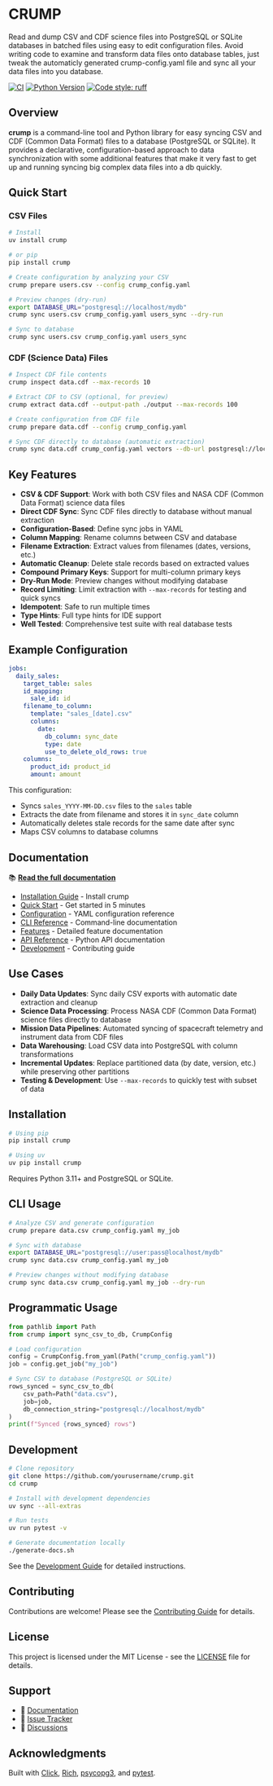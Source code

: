 # CRUMP

Read and dump CSV and CDF science files into PostgreSQL or SQLite databases in batched files using easy to edit configuration files. Avoid writing code to examine and transform data files onto database tables, just tweak the automaticly generated crump-config.yaml file and sync all your data files into you database.

[![CI](https://github.com/alastairtree/clauddemo/workflows/CI/badge.svg)](https://github.com/alastairtree/clauddemo/actions)
[![Python Version](https://img.shields.io/badge/python-3.11%2B-blue.svg)](https://www.python.org/downloads/)
[![Code style: ruff](https://img.shields.io/badge/code%20style-ruff-000000.svg)](https://github.com/astral-sh/ruff)

## Overview

**crump** is a command-line tool and Python library for easy syncing CSV and CDF (Common Data Format) files to a database (PostgreSQL or SQLite). It provides a declarative, configuration-based approach to data synchronization with some additional features that make it very fast to get up and running syncing big complex data files into a db quickly.

## Quick Start

### CSV Files

```bash
# Install
uv install crump

# or pip
pip install crump

# Create configuration by analyzing your CSV
crump prepare users.csv --config crump_config.yaml

# Preview changes (dry-run)
export DATABASE_URL="postgresql://localhost/mydb"
crump sync users.csv crump_config.yaml users_sync --dry-run

# Sync to database
crump sync users.csv crump_config.yaml users_sync
```

### CDF (Science Data) Files

```bash
# Inspect CDF file contents
crump inspect data.cdf --max-records 10

# Extract CDF to CSV (optional, for preview)
crump extract data.cdf --output-path ./output --max-records 100

# Create configuration from CDF file
crump prepare data.cdf --config crump_config.yaml

# Sync CDF directly to database (automatic extraction)
crump sync data.cdf crump_config.yaml vectors --db-url postgresql://localhost/mydb
```

## Key Features

- **CSV & CDF Support**: Work with both CSV files and NASA CDF (Common Data Format) science data files
- **Direct CDF Sync**: Sync CDF files directly to database without manual extraction
- **Configuration-Based**: Define sync jobs in YAML
- **Column Mapping**: Rename columns between CSV and database
- **Filename Extraction**: Extract values from filenames (dates, versions, etc.)
- **Automatic Cleanup**: Delete stale records based on extracted values
- **Compound Primary Keys**: Support for multi-column primary keys
- **Dry-Run Mode**: Preview changes without modifying database
- **Record Limiting**: Limit extraction with `--max-records` for testing and quick syncs
- **Idempotent**: Safe to run multiple times
- **Type Hints**: Full type hints for IDE support
- **Well Tested**: Comprehensive test suite with real database tests

## Example Configuration

```yaml
jobs:
  daily_sales:
    target_table: sales
    id_mapping:
      sale_id: id
    filename_to_column:
      template: "sales_[date].csv"
      columns:
        date:
          db_column: sync_date
          type: date
          use_to_delete_old_rows: true
    columns:
      product_id: product_id
      amount: amount
```

This configuration:
- Syncs `sales_YYYY-MM-DD.csv` files to the `sales` table
- Extracts the date from filename and stores it in `sync_date` column
- Automatically deletes stale records for the same date after sync
- Maps CSV columns to database columns

## Documentation

📚 **[Read the full documentation](https://yourusername.github.io/crump)**

- [Installation Guide](https://yourusername.github.io/crump/installation/) - Install crump
- [Quick Start](https://yourusername.github.io/crump/quick-start/) - Get started in 5 minutes
- [Configuration](https://yourusername.github.io/crump/configuration/) - YAML configuration reference
- [CLI Reference](https://yourusername.github.io/crump/cli-reference/) - Command-line documentation
- [Features](https://yourusername.github.io/crump/features/) - Detailed feature documentation
- [API Reference](https://yourusername.github.io/crump/api-reference/) - Python API documentation
- [Development](https://yourusername.github.io/crump/development/) - Contributing guide

## Use Cases

- **Daily Data Updates**: Sync daily CSV exports with automatic date extraction and cleanup
- **Science Data Processing**: Process NASA CDF (Common Data Format) science files directly to database
- **Mission Data Pipelines**: Automated syncing of spacecraft telemetry and instrument data from CDF files
- **Data Warehousing**: Load CSV data into PostgreSQL with column transformations
- **Incremental Updates**: Replace partitioned data (by date, version, etc.) while preserving other partitions
- **Testing & Development**: Use `--max-records` to quickly test with subset of data

## Installation

```bash
# Using pip
pip install crump

# Using uv
uv pip install crump
```

Requires Python 3.11+ and PostgreSQL or SQLite.

## CLI Usage

```bash
# Analyze CSV and generate configuration
crump prepare data.csv crump_config.yaml my_job

# Sync with database
export DATABASE_URL="postgresql://user:pass@localhost/mydb"
crump sync data.csv crump_config.yaml my_job

# Preview changes without modifying database
crump sync data.csv crump_config.yaml my_job --dry-run
```

## Programmatic Usage

```python
from pathlib import Path
from crump import sync_csv_to_db, CrumpConfig

# Load configuration
config = CrumpConfig.from_yaml(Path("crump_config.yaml"))
job = config.get_job("my_job")

# Sync CSV to database (PostgreSQL or SQLite)
rows_synced = sync_csv_to_db(
    csv_path=Path("data.csv"),
    job=job,
    db_connection_string="postgresql://localhost/mydb"
)
print(f"Synced {rows_synced} rows")
```

## Development

```bash
# Clone repository
git clone https://github.com/yourusername/crump.git
cd crump

# Install with development dependencies
uv sync --all-extras

# Run tests
uv run pytest -v

# Generate documentation locally
./generate-docs.sh
```

See the [Development Guide](https://yourusername.github.io/crump/development/) for detailed instructions.

## Contributing

Contributions are welcome! Please see the [Contributing Guide](https://yourusername.github.io/crump/contributing/) for details.

## License

This project is licensed under the MIT License - see the [LICENSE](LICENSE) file for details.

## Support

- 📖 [Documentation](https://yourusername.github.io/crump)
- 🐛 [Issue Tracker](https://github.com/yourusername/crump/issues)
- 💬 [Discussions](https://github.com/yourusername/crump/discussions)

## Acknowledgments

Built with [Click](https://click.palletsprojects.com/), [Rich](https://rich.readthedocs.io/), [psycopg3](https://www.psycopg.org/psycopg3/), and [pytest](https://pytest.org/).
